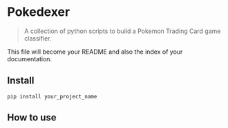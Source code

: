 # Pokedexer
> A collection of python scripts to build a Pokemon Trading Card game classifier.


This file will become your README and also the index of your documentation.

## Install

`pip install your_project_name`

## How to use

    
